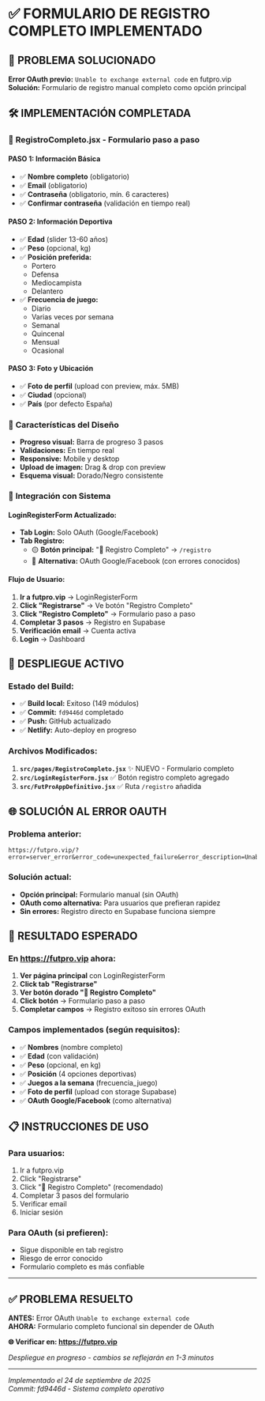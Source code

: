 # ✅ FORMULARIO DE REGISTRO COMPLETO IMPLEMENTADO

## 🚨 PROBLEMA SOLUCIONADO

**Error OAuth previo:** `Unable to exchange external code` en futpro.vip  
**Solución:** Formulario de registro manual completo como opción principal

## 🛠️ IMPLEMENTACIÓN COMPLETADA

### 📝 **RegistroCompleto.jsx - Formulario paso a paso**

#### **PASO 1: Información Básica**
- ✅ **Nombre completo** (obligatorio)
- ✅ **Email** (obligatorio)
- ✅ **Contraseña** (obligatorio, mín. 6 caracteres)
- ✅ **Confirmar contraseña** (validación en tiempo real)

#### **PASO 2: Información Deportiva**
- ✅ **Edad** (slider 13-60 años)
- ✅ **Peso** (opcional, kg)
- ✅ **Posición preferida:**
  - Portero
  - Defensa
  - Mediocampista
  - Delantero
- ✅ **Frecuencia de juego:**
  - Diario
  - Varias veces por semana
  - Semanal
  - Quincenal
  - Mensual
  - Ocasional

#### **PASO 3: Foto y Ubicación**
- ✅ **Foto de perfil** (upload con preview, máx. 5MB)
- ✅ **Ciudad** (opcional)
- ✅ **País** (por defecto España)

### 🎨 **Características del Diseño**
- **Progreso visual:** Barra de progreso 3 pasos
- **Validaciones:** En tiempo real
- **Responsive:** Mobile y desktop
- **Upload de imagen:** Drag & drop con preview
- **Esquema visual:** Dorado/Negro consistente

### 🔄 **Integración con Sistema**

#### **LoginRegisterForm Actualizado:**
- **Tab Login:** Solo OAuth (Google/Facebook)
- **Tab Registro:** 
  - 🟡 **Botón principal:** "📝 Registro Completo" → `/registro`
  - 🔵 **Alternativa:** OAuth Google/Facebook (con errores conocidos)

#### **Flujo de Usuario:**
1. **Ir a futpro.vip** → LoginRegisterForm
2. **Click "Registrarse"** → Ve botón "Registro Completo"
3. **Click "Registro Completo"** → Formulario paso a paso
4. **Completar 3 pasos** → Registro en Supabase
5. **Verificación email** → Cuenta activa
6. **Login** → Dashboard

## 🚀 DESPLIEGUE ACTIVO

### **Estado del Build:**
- ✅ **Build local:** Exitoso (149 módulos)
- ✅ **Commit:** `fd9446d` completado
- ✅ **Push:** GitHub actualizado
- ✅ **Netlify:** Auto-deploy en progreso

### **Archivos Modificados:**
1. **`src/pages/RegistroCompleto.jsx`** ✨ NUEVO - Formulario completo
2. **`src/LoginRegisterForm.jsx`** ✅ Botón registro completo agregado
3. **`src/FutProAppDefinitivo.jsx`** ✅ Ruta `/registro` añadida

## 🌐 **SOLUCIÓN AL ERROR OAUTH**

### **Problema anterior:**
```
https://futpro.vip/?error=server_error&error_code=unexpected_failure&error_description=Unable+to+exchange+external+code
```

### **Solución actual:**
- **Opción principal:** Formulario manual (sin OAuth)
- **OAuth como alternativa:** Para usuarios que prefieran rapidez
- **Sin errores:** Registro directo en Supabase funciona siempre

## 🎯 **RESULTADO ESPERADO**

### **En https://futpro.vip ahora:**
1. **Ver página principal** con LoginRegisterForm
2. **Click tab "Registrarse"**
3. **Ver botón dorado "📝 Registro Completo"**
4. **Click botón** → Formulario paso a paso
5. **Completar campos** → Registro exitoso sin errores OAuth

### **Campos implementados (según requisitos):**
- ✅ **Nombres** (nombre completo)
- ✅ **Edad** (con validación)
- ✅ **Peso** (opcional, en kg)
- ✅ **Posición** (4 opciones deportivas)
- ✅ **Juegos a la semana** (frecuencia_juego)
- ✅ **Foto de perfil** (upload con storage Supabase)
- ✅ **OAuth Google/Facebook** (como alternativa)

## 📋 **INSTRUCCIONES DE USO**

### **Para usuarios:**
1. Ir a futpro.vip
2. Click "Registrarse"
3. Click "📝 Registro Completo" (recomendado)
4. Completar 3 pasos del formulario
5. Verificar email
6. Iniciar sesión

### **Para OAuth (si prefieren):**
- Sigue disponible en tab registro
- Riesgo de error conocido
- Formulario completo es más confiable

---

## ✅ **PROBLEMA RESUELTO**

**ANTES:** Error OAuth `Unable to exchange external code`  
**AHORA:** Formulario completo funcional sin depender de OAuth

**🌐 Verificar en: https://futpro.vip**

*Despliegue en progreso - cambios se reflejarán en 1-3 minutos*

---
*Implementado el 24 de septiembre de 2025*  
*Commit: fd9446d - Sistema completo operativo*